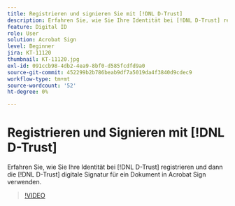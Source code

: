 ```yaml
---
title: Registrieren und signieren Sie mit [!DNL D-Trust]
description: Erfahren Sie, wie Sie Ihre Identität bei [!DNL D-Trust] registrieren und dann die digitale Signatur [!DNL D-Trust] für ein Dokument in Acrobat Sign verwenden.
feature: Digital ID
role: User
solution: Acrobat Sign
level: Beginner
jira: KT-11120
thumbnail: KT-11120.jpg
exl-id: 091ccb98-4db2-4ea9-8bf0-d585fcdfd9a0
source-git-commit: 452299b2b786beab9df7a5019da4f3840d9cdec9
workflow-type: tm+mt
source-wordcount: '52'
ht-degree: 0%

---
```


# Registrieren und Signieren mit [!DNL D-Trust]

Erfahren Sie, wie Sie Ihre Identität bei [!DNL D-Trust] registrieren und dann die [!DNL D-Trust] digitale Signatur für ein Dokument in Acrobat Sign verwenden.

>[!VIDEO](https://video.tv.adobe.com/v/3410193?quality=12&learn=on&hidetitle=true)
